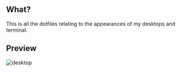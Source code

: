 ## What?

This is all the dotfiles relating to the appearances of my desktops and terminal.

## Preview

![desktop](https://github.com/Cationiz3r/dotfiles/assets/51510836/677df104-5dea-4a91-92fe-1e31ce6b943e)

[//]: # (I may have paranoia, but my machines may have been compromised becaused of this.)
